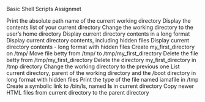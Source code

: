 Basic Shell Scripts Assignmet
 
Print the absolute path name of the current working directory
Display the contents list of your current directory
Change the working directory to the user’s home directory
Display current directory contents in a long format
Display current directory contents, including hidden files
Display current directory contents - long format with hidden files
Create my_first_directory on /tmp/
Move file betty from /tmp/ to /tmp/my_first_directory
Delete the file betty from /tmp/my_first_directory
Delete the directory my_first_directory in /tmp directory
Change the working directory to the previous one
List current directory, parent of the working directory and the /boot directory in long format with hidden files
Print the type of the file named iamafile in /tmp
Create a symbolic link to /bin/ls, named __ls__ in current directory
Copy newer HTML files from current directory to the parent directory
